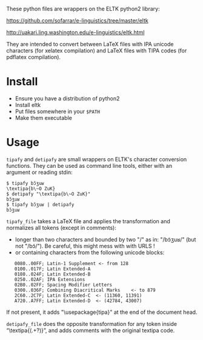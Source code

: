 These python files are wrappers on the ELTK python2 library:

https://github.com/sofarrar/e-linguistics/tree/master/eltk

http://uakari.ling.washington.edu/e-linguistics/eltk.html

They are intended to convert between LaTeX files with IPA unicode characters (for xelatex compilation) and LaTeX files with TIPA codes (for pdflatex compilation).

# Install

* Ensure you have a distribution of python2
* Install eltk
* Put files somewhere in your `$PATH`
* Make them executable

# Usage

`tipafy` and `detipafy` are small wrappers on ELTK's character conversion functions. They can be used as command line tools, either with an argument or reading stdin:

~~~
$ tipafy bɔ̃ʒuʁ
\textipa{b\~O ZuK}
$ detipafy "\textipa{b\~O ZuK}"
bɔ̃ʒuʁ
$ tipafy bɔ̃ʒuʁ | detipafy
bɔ̃ʒuʁ
~~~

`tipafy_file` takes a LaTeX file and applies the transformation and normalizes all tokens (except in comments):

* longer than two characters and bounded by two "/" as in: "/bɔ̃ʒuʁ/" (but not "/bɔ̃/"). Be careful, this might mess with with URLS !
* or containing characters from the following unicode blocks:

~~~
   0080..00FF; Latin-1 Supplement <- from 128
   0100..017F; Latin Extended-A
   0180..024F; Latin Extended-B
   0250..02AF; IPA Extensions
   02B0..02FF; Spacing Modifier Letters
   0300..036F; Combining Diacritical Marks    <- to 879
   2C60..2C7F; Latin Extended-C  <- (11360, 11391)
   A720..A7FF; Latin Extended-D  <- (42784, 43007)
~~~

If not present, it adds "\\usepackage{tipa}" at the end of the document head.


`detipafy_file` does the opposite transformation for any token inside “\\textipa{(.+?)}”, and adds comments with the original textipa code.
